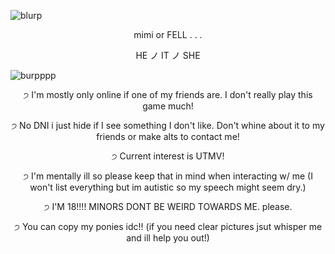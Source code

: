 ![blurp](https://64.media.tumblr.com/b649e9d17c9758af620c087ab6aff40b/ab8b3a171f830c43-11/s2048x3072/ac1695b70c6f5735dd95fc22a9fe5220af53609d.pnj)
<p align="center">
mimi or FELL . . .
  <p align="center">
HE ノ IT ノ SHE

![burpppp](https://64.media.tumblr.com/3737c233de4215d92174c16e549d4940/f2022a2f0b9b1ac3-37/s2048x3072/6b7095cfbe16bb9e5df190602ad5a91ef93a46e1.pnj)
  <p align="center">
੭ I'm mostly only online if one of my friends are. I don't really play this game much!
      <p align="center">
੭ No DNI i just hide if I see something I don't like. Don't whine about it to my friends or make alts to contact me!
          <p align="center">
੭ Current interest is UTMV!
              <p align="center">
੭ I'm mentally ill so please keep that in mind when interacting w/ me (I won't list everything but im autistic so my speech might seem dry.)
                  <p align="center">
੭ I'M 18!!!! MINORS DONT BE WEIRD TOWARDS ME. please.
<p align="center">
੭ You can copy my ponies idc!! (if you need clear pictures jsut whisper me and ill help you out!)
